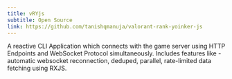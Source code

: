 ```yaml
---
title: vRYjs
subtitle: Open Source
link: https://github.com/tanishqmanuja/valorant-rank-yoinker-js
---
```


A reactive CLI Application which connects with the game server using HTTP Endpoints and WebSocket Protocol simultaneously. Includes features like - automatic websocket reconnection, deduped, parallel, rate-limited data fetching using RXJS.
